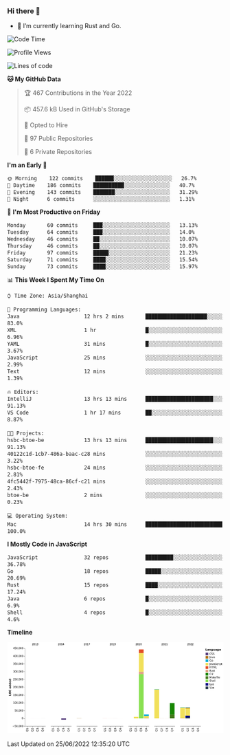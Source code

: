 ### Hi there 👋

- 🌱 I’m currently learning Rust and Go.

<!--START_SECTION:waka-->
![Code Time](http://img.shields.io/badge/Code%20Time-474%20hrs%2018%20mins-blue)

![Profile Views](http://img.shields.io/badge/Profile%20Views-0-blue)

![Lines of code](https://img.shields.io/badge/From%20Hello%20World%20I%27ve%20Written-900%20Thousand%20lines%20of%20code-blue)

**🐱 My GitHub Data** 

> 🏆 467 Contributions in the Year 2022
 > 
> 📦 457.6 kB Used in GitHub's Storage 
 > 
> 💼 Opted to Hire
 > 
> 📜 97 Public Repositories 
 > 
> 🔑 6 Private Repositories  
 > 
**I'm an Early 🐤** 

```text
🌞 Morning    122 commits    ██████░░░░░░░░░░░░░░░░░░░   26.7% 
🌆 Daytime    186 commits    ██████████░░░░░░░░░░░░░░░   40.7% 
🌃 Evening    143 commits    ███████░░░░░░░░░░░░░░░░░░   31.29% 
🌙 Night      6 commits      ░░░░░░░░░░░░░░░░░░░░░░░░░   1.31%

```
📅 **I'm Most Productive on Friday** 

```text
Monday       60 commits     ███░░░░░░░░░░░░░░░░░░░░░░   13.13% 
Tuesday      64 commits     ███░░░░░░░░░░░░░░░░░░░░░░   14.0% 
Wednesday    46 commits     ██░░░░░░░░░░░░░░░░░░░░░░░   10.07% 
Thursday     46 commits     ██░░░░░░░░░░░░░░░░░░░░░░░   10.07% 
Friday       97 commits     █████░░░░░░░░░░░░░░░░░░░░   21.23% 
Saturday     71 commits     ████░░░░░░░░░░░░░░░░░░░░░   15.54% 
Sunday       73 commits     ████░░░░░░░░░░░░░░░░░░░░░   15.97%

```


📊 **This Week I Spent My Time On** 

```text
⌚︎ Time Zone: Asia/Shanghai

💬 Programming Languages: 
Java                     12 hrs 2 mins       ████████████████████░░░░░   83.0% 
XML                      1 hr                █░░░░░░░░░░░░░░░░░░░░░░░░   6.96% 
YAML                     31 mins             █░░░░░░░░░░░░░░░░░░░░░░░░   3.67% 
JavaScript               25 mins             ░░░░░░░░░░░░░░░░░░░░░░░░░   2.99% 
Text                     12 mins             ░░░░░░░░░░░░░░░░░░░░░░░░░   1.39%

🔥 Editors: 
IntelliJ                 13 hrs 13 mins      ██████████████████████░░░   91.13% 
VS Code                  1 hr 17 mins        ██░░░░░░░░░░░░░░░░░░░░░░░   8.87%

🐱‍💻 Projects: 
hsbc-btoe-be             13 hrs 13 mins      ██████████████████████░░░   91.13% 
40122c1d-1cb7-486a-baac-c28 mins             ░░░░░░░░░░░░░░░░░░░░░░░░░   3.22% 
hsbc-btoe-fe             24 mins             ░░░░░░░░░░░░░░░░░░░░░░░░░   2.81% 
4fc5442f-7975-48ca-86cf-c21 mins             ░░░░░░░░░░░░░░░░░░░░░░░░░   2.43% 
btoe-be                  2 mins              ░░░░░░░░░░░░░░░░░░░░░░░░░   0.23%

💻 Operating System: 
Mac                      14 hrs 30 mins      █████████████████████████   100.0%

```

**I Mostly Code in JavaScript** 

```text
JavaScript               32 repos            █████████░░░░░░░░░░░░░░░░   36.78% 
Go                       18 repos            █████░░░░░░░░░░░░░░░░░░░░   20.69% 
Rust                     15 repos            ████░░░░░░░░░░░░░░░░░░░░░   17.24% 
Java                     6 repos             █░░░░░░░░░░░░░░░░░░░░░░░░   6.9% 
Shell                    4 repos             █░░░░░░░░░░░░░░░░░░░░░░░░   4.6%

```


**Timeline**

![Chart not found](https://raw.githubusercontent.com/elton/elton/main/charts/bar_graph.png) 


 Last Updated on 25/06/2022 12:35:20 UTC
<!--END_SECTION:waka-->

<!--
**elton/elton** is a ✨ _special_ ✨ repository because its `README.md` (this file) appears on your GitHub profile.

Here are some ideas to get you started:

- 🔭 I’m currently working on ...
- 🌱 I’m currently learning ...
- 👯 I’m looking to collaborate on ...
- 🤔 I’m looking for help with ...
- 💬 Ask me about ...
- 📫 How to reach me: ...
- 😄 Pronouns: ...
- ⚡ Fun fact: ...
-->
